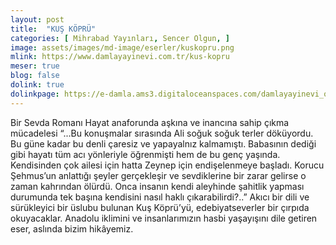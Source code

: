 ```yaml
---
layout: post
title:  "KUŞ KÖPRÜ"
categories: [ Mihrabad Yayınları, Sencer Olgun, ]
image: assets/images/md-image/eserler/kuskopru.png
mlink: https://www.damlayayinevi.com.tr/kus-kopru
meser: true
blog: false
dolink: true
dolinkpage: https://e-damla.ams3.digitaloceanspaces.com/damlayayinevi_ornek_sayfalar/9786056846229/index.html
---
```


Bir Sevda Romanı
Hayat anaforunda aşkına ve inancına sahip çıkma mücadelesi
“...Bu konuşmalar sırasında Ali soğuk soğuk terler döküyordu. Bu güne kadar bu denli çaresiz ve yapayalnız kalmamıştı. Babasının dediği gibi hayatı tüm acı yönleriyle öğrenmişti hem de bu genç yaşında. Kendisinden çok ailesi için hatta Zeynep için endişelenmeye başladı. Korucu Şehmus’un anlattığı şeyler gerçekleşir ve sevdiklerine bir zarar gelirse o zaman kahrından ölürdü. Onca insanın kendi aleyhinde şahitlik yapması durumunda tek başına kendisini nasıl haklı çıkarabilirdi?..”
Akıcı bir dili ve sürükleyici bir üslubu bulunan Kuş Köprü’yü, edebiyatseverler bir çırpıda okuyacaklar. Anadolu iklimini ve insanlarımızın hasbi yaşayışını dile getiren eser, aslında bizim hikâyemiz.